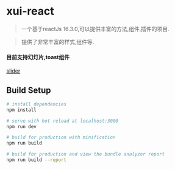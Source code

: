 # xui-react

> 一个基于reactJs 16.3.0,可以提供丰富的方法,组件,插件的项目.

> 提供了非常丰富的样式,组件等.

#### 目前支持幻灯片,toast组件
[slider](./src/imgs/slider.png)

## Build Setup

``` bash
# install dependencies
npm install

# serve with hot reload at localhost:3000
npm run dev

# build for production with minification
npm run build

# build for production and view the bundle analyzer report
npm run build --report
```